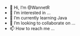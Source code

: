 - 👋 Hi, I’m @WannetR
- 👀 I’m interested in ...
- 🌱 I’m currently learning Java
- 💞️ I’m looking to collaborate on ...
- 📫 How to reach me ...

<!---
WannetR/WannetR is a ✨ special ✨ repository because its `README.md` (this file) appears on your GitHub profile.
You can click the Preview link to take a look at your changes.
--->
